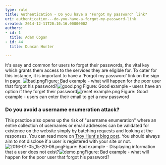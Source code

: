 ```yaml
---
type: rule
title: Authentication - Do you have a 'Forgot my password' link?
uri: authentication---do-you-have-a-forgot-my-password-link
created: 2014-12-11T20:10:16.0000000Z
authors:
- id: 1
  title: Adam Cogan
- id: 44
  title: Duncan Hunter

---
```


 
It's easy and common for users to forget their passwords, the vital key which grants                     them access to the services they are eligible for. To cater for this instance, it                     is important to have a 'Forgot my password' link on the sign in page.​
  ![bad.png](/SiteAssets/authentication-do-you-have-a-forgot-my-password-link/bad.png)Figure: Bad example - what will happen for the poor user that forgot his password?![good.png](/SiteAssets/authentication-do-you-have-a-forgot-my-password-link/good.png) Figure: Good example - users have an option if they forget their password![reset example.png](/SiteAssets/authentication-do-you-have-a-forgot-my-password-link/reset%20example.png) Figure: Good example - users can enter their email to get a new password
### ​Do you avoid a username enumeration attack?


This practice also opens up the risk of "username enumeration" where an entire collection of usernames or email addresses can be validated for existence on the website simply by batching requests and looking at the responses. You can read more on [Troy Hunt's blog post](http&#58;//www.troyhunt.com/2012/05/everything-you-ever-wanted-to-know.html). You should always aim to not disclose if a user is registered with your site or not.
![2016-01-05_15-20-06.png](/SiteAssets/authentication-do-you-have-a-forgot-my-password-link/2016-01-05_15-20-06.png)Figure: Bad example - Displaying information that a user does not exist?![demo.png](/SiteAssets/authentication-do-you-have-a-forgot-my-password-link/demo.png)Figure: Bad example - what will happen for the poor user that forgot his password? 

